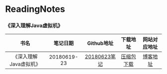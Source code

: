 # ReadingNotes


### 《深入理解Java虚拟机》

|          书名          |  笔记日期   |                          Github地址                          |                          下载地址                          |                   网站对应地址                   |
| :--------------------: | :---------: | :----------------------------------------------------------: | :--------------------------------------------------------: | :----------------------------------------------: |
| 《深入理解Java虚拟机》 | 20180619-23 | [20180623笔记](深入理解Java虚拟机/深入理解Java虚拟机-笔记20180623/深入理解Java虚拟机2018-06-20一23.md) | [压缩包下载](download/深入理解Java虚拟机-笔记20180623.zip) | [博客地址](https://sumile.cn/archives/1841.html) |

